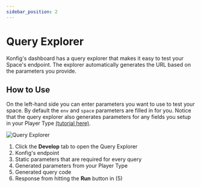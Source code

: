 ```yaml
---
sidebar_position: 2
---
```


# Query Explorer

Konfig's dashboard has a query explorer that makes it easy to test your Space's
endpoint. The explorer automatically generates the URL based on the parameters
you provide.

## How to Use

On the left-hand side you can enter parameters you want to use to test your
space. By default the `env` and `space` parameters are filled in for you. Notice
that the query explorer also generates parameters for any fields you setup in
your Player Type [(tutorial here)](/tutorials/set-up-segmentation).

![Query Explorer](/img/query-explorer.png)

1. Click the **Develop** tab to open the Query Explorer
2. Konfig's endpoint
3. Static parameters that are required for every query
4. Generated parameters from your Player Type
5. Generated query code
6. Response from hitting the **Run** button in (5)
